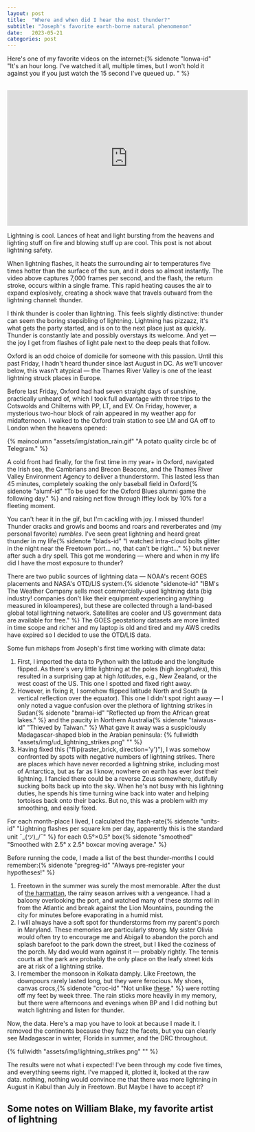 ```yaml
---
layout: post
title:  "Where and when did I hear the most thunder?"
subtitle: "Joseph's favorite earth-borne natural phenomenon"
date:   2023-05-21
categories: post
---
```


Here's one of my favorite videos on the internet:{% sidenote "lonwa-id" "It's an hour long. I've watched it all, multiple times, but I won't hold it against you if you just watch the 15 second I've queued up. " %}

<br>

<iframe width="560" height="315" src="https://www.youtube.com/embed/2QRjwEYr9E8?start=1016" title="YouTube video player" frameborder="0" allow="accelerometer; autoplay; clipboard-write; encrypted-media; gyroscope; picture-in-picture; web-share" allowfullscreen></iframe>

<br> 

Lightning is cool. Lances of heat and light bursting from the heavens and lighting stuff on fire and blowing stuff up are cool. This post is not about lightning safety. 

When lightning flashes, it heats the surrounding air to temperatures five times hotter than the surface of the sun, and it does so almost instantly. The video above captures 7,000 frames per second, and the flash, the return stroke, occurs within a single frame. This rapid heating causes the air to expand explosively, creating a shock wave that travels outward from the lightning channel: thunder. 

I think thunder is cooler than lightning. This feels slightly distinctive: thunder can seem the boring stepsibling of lightning. Lightning has pizzazz, it's what gets the party started, and is on to the next place just as quickly. Thunder is constantly late and possibly overstays its welcome. And yet — the joy I get from flashes of light pale next to the deep peals that follow.

Oxford is an odd choice of domicile for someone with this passion. Until this past Friday, I hadn't heard thunder since last August in DC. As we'll uncover below, this wasn't atypical — the Thames River Valley is one of the least lightning struck places in Europe. 

Before last Friday, Oxford had had seven straight days of sunshine, practically unheard of, which I took full advantage with three trips to the Cotswolds and Chilterns with PP, LT, and EV. On Friday, however, a mysterious two-hour block of rain appeared in my weather app for midafternoon. I walked to the Oxford train station to see LM and GA off to London when the heavens opened: 

{% maincolumn "assets/img/station_rain.gif" "A potato quality circle bc of Telegram." %}

A cold front had finally, for the first time in my year+ in Oxford, navigated the Irish sea, the Cambrians and Brecon Beacons, and the Thames River Valley Environment Agency to deliver a thunderstorm. This lasted less than 45 minutes, completely soaking the only baseball field in Oxford{% sidenote "alumf-id" "To be used for the Oxford Blues alumni game the following day." %} and raising net flow through Iffley lock by 10% for a fleeting moment. 

You can't hear it in the gif, but I'm cackling with joy. I missed thunder! Thunder cracks and growls and booms and roars and reverberates and (my personal favorite) *rumbles*. I've seen great lightning and heard great thunder in my life{% sidenote "blads-id" "I watched intra-cloud bolts glitter in the night near the Freetown port... no, that can't be right..." %} but never after such a dry spell. This got me wondering — where and when in my life did I have the most exposure to thunder? 

There are two public sources of lightning data — NOAA's recent GOES placements and NASA's OTD/LIS system.{% sidenote "sidenote-id" "IBM's The Weather Company sells most commercially-used lightning data (big industry! companies don't like their equipment experiencing anything measured in kiloamperes), but these are collected through a land-based global total lightning network. Satellites are cooler and US government data are available for free." %} The GOES geostationy datasets are more limited in time scope and richer and my laptop is old and tired and my AWS credits have expired so I decided to use the OTD/LIS data.

Some fun mishaps from Joseph's first time working with climate data:  

1. First, I imported the data to Python with the latitude and the longitude flipped. As there's very little lightning at the poles (high *longitudes*), this resulted in a surprising gap at high *latitudes*, e.g., New Zealand, or the west coast of the US. This one I spotted and fixed right away. 
2. However, in fixing it, I somehow flipped latitude North and South (a vertical reflection over the equator). This one I didn't spot right away — I only noted a vague confusion over the plethora of lightning strikes in Sudan{% sidenote "bramai-id" "Reflected up from the African great lakes." %} and the paucity in Northern Australia{% sidenote "taiwaus-id" "Thieved by Taiwan." %} What gave it away was a suspiciously Madagascar-shaped blob in the Arabian peninsula:
{% fullwidth "assets/img/ud_lightning_strikes.png" "" %}
3. Having fixed this ("flip(raster_brick, direction='y')"),  I was somehow confronted by spots with negative numbers of lightning strikes. There are places which have never recorded a lightning strike, including most of Antarctica, but as far as I know, nowhere on earth has ever *lost* their lightning. I fancied there could be a reverse Zeus somewhere, dutifully sucking bolts back up into the sky. When he's not busy with his lightning duties, he spends his time turning wine back into water and helping tortoises back onto their backs. But no, this was a problem with my smoothing, and easily fixed. 

For each month-place I lived, I calculated the flash-rate{% sidenote "units-id" "Lightning flashes per square km per day, apparently this is the standard unit ¯\_(ツ)_/¯" %} for each 0.5°×0.5° box{% sidenote "smoothed" "Smoothed with 2.5° x 2.5° boxcar moving average." %}

Before running the code, I made a list of the best thunder-months I could remember:{% sidenote "pregreg-id" "Always pre-register your hypotheses!" %} 

1. Freetown in the summer was surely the most memorable. After the dust of [the harmattan](https://en.wikipedia.org/wiki/Harmattan), the rainy season arrives with a vengeance. I had a balcony overlooking the port, and watched many of these storms roll in from the Atlantic and break against the Lion Mountains, pounding the city for minutes before evaporating in a humid mist.
2. I will always have a soft spot for thunderstorms from my parent's porch in Maryland. These memories are particularly strong. My sister Olivia would often try to encourage me and Abigail to abandon the porch and splash barefoot to the park down the street, but I liked the coziness of the porch. My dad would warn against it — probably rightly. The tennis courts at the park are probably the only place on the leafy street kids are at risk of a lightning strike. 
3. I remember the monsoon in Kolkata damply. Like Freetown, the downpours rarely lasted long, but they were ferocious. My shoes, canvas crocs,{% sidenote "croc-id" "Not unlike [these](https://www.amazon.co.uk/Crocs-Classic-Sandals-Leisure-Sportwear/dp/B08G11G3QW)." %} were rotting off my feet by week three. The rain sticks more heavily in my memory, but there were afternoons and evenings when BP and I did nothing but watch lightning and listen for thunder. 

Now, the data. Here's a map you have to look at because I made it. I removed the continents because they fuzz the facets, but you can clearly see Madagascar in winter, Florida in summer, and the DRC throughout. 

{% fullwidth "assets/img/lightning_strikes.png" "" %}

The results were not what i expected! I've been through my code five times, and everything seems right. I've mapped it, plotted it, looked at the raw data. nothing, nothing would convince me that there was more lightning in August in Kabul than July in Freetown. But Maybe I have to accept it?


## Some notes on William Blake, my favorite artist of lightning



